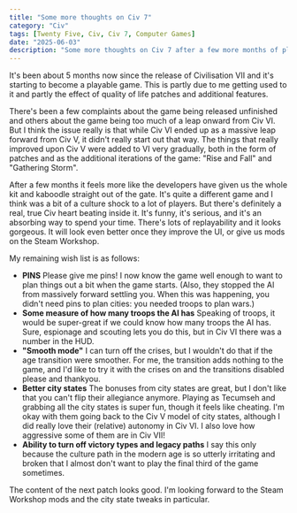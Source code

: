 ```yaml
---
title: "Some more thoughts on Civ 7"
category: "Civ"
tags: [Twenty Five, Civ, Civ 7, Computer Games]
date: "2025-06-03"
description: "Some more thoughts on Civ 7 after a few more months of play, tweaks, and patches."
---
```


It's been about 5 months now since the release of Civilisation VII and it's starting to become a playable game. This is partly due to me getting used to it and partly the effect of quality of life patches and additional features.

<!--more-->

There's been a few complaints about the game being released unfinished and others about the game being too much of a leap onward from Civ VI. But I think the issue really is that while Civ VI ended up as a massive leap forward from Civ V, it didn't really start out that way. The things that really improved upon Civ V were added to VI very gradually, both in the form of patches and as the additional iterations of the game: "Rise and Fall" and "Gathering Storm".

After a few months it feels more like the developers have given us the whole kit and kaboodle straight out of the gate. It's quite a different game and I think was a bit of a culture shock to a lot of players. But there's definitely a real, true Civ heart beating inside it. It's funny, it's serious, and it's an absorbing way to spend your time. There's lots of replayability and it looks gorgeous. It will look even better once they improve the UI, or give us mods on the Steam Workshop.

My remaining wish list is as follows:

- **PINS** Please give me pins! I now know the game well enough to want to plan things out a bit when the game starts. (Also, they stopped the AI from massively forward settling you. When this was happening, you didn't need pins to plan cities: you needed troops to plan wars.)
- **Some measure of how many troops the AI has** Speaking of troops, it would be super-great if we could know how many troops the AI has. Sure, espionage and scouting lets you do this, but in Civ VI there was a number in the HUD.
- **"Smooth mode"** I can turn off the crises, but I wouldn't do that if the age transition were smoother. For me, the transition adds nothing to the game, and I'd like to try it with the crises on and the transitions disabled please and thankyou.
- **Better city states** The bonuses from city states are great, but I don't like that you can't flip their allegiance anymore. Playing as Tecumseh and grabbing all the city states is super fun, though it feels like cheating. I'm okay with them going back to the Civ V model of city states, although I did really love their (relative) autonomy in Civ VI. I also love how aggressive some of them are in Civ VII!
- **Ability to turn off victory types and legacy paths** I say this only because the culture path in the modern age is so utterly irritating and broken that I almost don't want to play the final third of the game sometimes.

The content of the next patch looks good. I'm looking forward to the Steam Workshop mods and the city state tweaks in particular.
